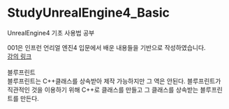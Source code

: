 # StudyUnrealEngine4_Basic

UnrealEngine4 기초 사용법 공부

001은 인프런 언리얼 엔진4 입문에서 배운 내용들을 기반으로 작성하였습니다.<br>
[강의 링크](https://www.inflearn.com/course/%EC%96%B8%EB%A6%AC%EC%96%BC-%EC%97%94%EC%A7%844-%EC%9E%85%EB%AC%B8)
<br>
<br>
블루프린트<br>
블루프린트는 C++클래스를 상속받아 제작 가능하지만 그 역은 안된다.
블루프린트가 직관적인 것을 이용하기 위해 C++로 클래스를 만들고 그 클래스를 상속받는 블루프린트를 만든다.
